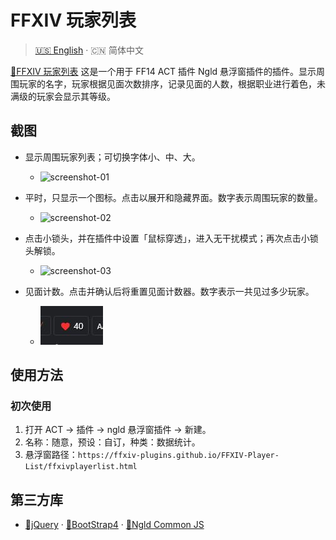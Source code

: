 # FFXIV 玩家列表

> [🇺🇸 English](README.md) · 🇨🇳 简体中文

[🔗FFXIV 玩家列表](https://ffxiv-plugins.github.io/FFXIV-Player-List/README-CN.html) 这是一个用于 FF14 ACT 插件 Ngld 悬浮窗插件的插件。显示周围玩家的名字，玩家根据见面次数排序，记录见面的人数，根据职业进行着色，未满级的玩家会显示其等级。

## 截图
* 显示周围玩家列表；可切换字体小、中、大。
    * ![screenshot-01](resources/screenshot-01.jpg)

* 平时，只显示一个图标。点击以展开和隐藏界面。数字表示周围玩家的数量。
    * ![screenshot-02](resources/screenshot-02.jpg)

* 点击小锁头，并在插件中设置「鼠标穿透」，进入无干扰模式；再次点击小锁头解锁。
    * ![screenshot-03](resources/screenshot-03.jpg)

* 见面计数。点击并确认后将重置见面计数器。数字表示一共见过多少玩家。
    * ![screenshot-03](resources/screenshot-04.jpg)

## 使用方法
### 初次使用
1. 打开 ACT → 插件 → ngld 悬浮窗插件 → 新建。
2. 名称：随意，预设：自订，种类：数据统计。
3. 悬浮窗路径：`https://ffxiv-plugins.github.io/FFXIV-Player-List/ffxivplayerlist.html`

## 第三方库
* [🔗jQuery](https://www.bootcdn.cn/jquery/) · [🔗BootStrap4](https://www.bootcdn.cn/twitter-bootstrap/) · [🔗Ngld Common JS](https://ngld.github.io/OverlayPlugin/assets/shared/common.min.js)
